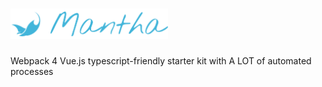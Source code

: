 <h1 align="center" style="width: 50%">
  <img alt="Mantha" src="/mantha-logo.svg"/>
</h1>

Webpack 4 Vue.js typescript-friendly starter kit with A LOT of automated processes
